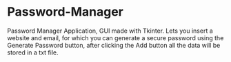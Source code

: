 # Password-Manager
Password Manager Application, GUI made with Tkinter.
Lets you insert a website and email, for which you can generate a secure password using the Generate Password button, after clicking the Add button all the data will be stored in a txt file.
